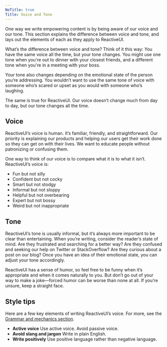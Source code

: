 ```yaml
---
NoTitle: true
Title: Voice and Tone
---
```


One way we write empowering content is by being aware of our voice and our tone. This section explains the difference between voice and tone, and lays out the elements of each as they apply to ReactiveUI. 

What’s the difference between voice and tone? Think of it this way: You have the same voice all the time, but your tone changes. You might use one tone when you're out to dinner with your closest friends, and a different tone when you're in a meeting with your boss.

Your tone also changes depending on the emotional state of the person you’re addressing. You wouldn’t want to use the same tone of voice with someone who’s scared or upset as you would with someone who’s laughing.

The same is true for ReactiveUI. Our voice doesn’t change much from day to day, but our tone changes all the time.

## Voice

ReactiveUI’s voice is human. It’s familiar, friendly, and straightforward. Our priority is explaining our products and helping our users get their work done so they can get on with their lives. We want to educate people without patronizing or confusing them.

One way to think of our voice is to compare what it is to what it isn’t. ReactiveUI’s voice is:

* Fun but not silly
* Confident but not cocky
* Smart but not stodgy
* Informal but not sloppy
* Helpful but not overbearing
* Expert but not bossy
* Weird but not inappropriate

## Tone

ReactiveUI’s tone is usually informal, but it’s always more important to be clear than entertaining. When you’re writing, consider the reader’s state of mind. Are they frustrated and searching for a better way? Are they confused and seeking our help on Twitter or StackOverflow? Are they curious about a post on our blog? Once you have an idea of their emotional state, you can adjust your tone accordingly.

ReactiveUI has a sense of humor, so feel free to be funny when it’s appropriate and when it comes naturally to you. But don’t go out of your way to make a joke—forced humor can be worse than none at all. If you’re unsure, keep a straight face.

## Style tips

Here are a few key elements of writing ReactiveUI’s voice. For more, see the [Grammar and mechanics section](grammar-and-mechanics).

* **Active voice** Use active voice. Avoid passive voice.
* **Avoid slang and jargon** Write in plain English.
* **Write positively** Use positive language rather than negative language.
